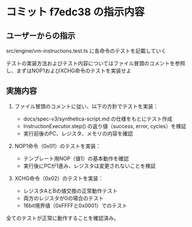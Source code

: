 # コミット f7edc38 の指示内容

## ユーザーからの指示

src/engine/vm-instructions.test.ts に各命令のテストを記載していく

テストの実装方法およびテスト内容についてはファイル冒頭のコメントを参照し、まずはNOP1およびXCHG命令のテストを実装せよ

## 実施内容

1. ファイル冒頭のコメントに従い、以下の方針でテストを実装：
   - docs/spec-v3/synthetica-script.md の仕様をもとにテスト作成
   - InstructionExecutor.step() の返り値（success, error, cycles）を検証
   - 実行前後のPC、レジスタ、メモリの内容を確認

2. NOP1命令（0x01）のテストを実装：
   - テンプレート用NOP（値1）の基本動作を確認
   - 実行後にPCが1進み、レジスタは変更されないことを検証

3. XCHG命令（0x02）のテストを実装：
   - レジスタAとBの値交換の正常動作テスト
   - 両方のレジスタが0の場合のテスト
   - 16bit境界値（0xFFFFと0x0001）でのテスト

全てのテストが正常に動作することを確認済み。